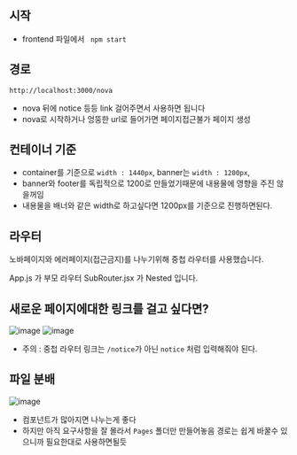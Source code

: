 
## 시작
- frontend 파일에서 <code> npm start</code>

## 경로
<code>http://localhost:3000/nova </code> <br/>
- nova 뒤에 notice 등등 link 걸어주면서 사용하면 됩니다
- nova로 시작하거나 엉뚱한 url로 들어가면 페이지접근불가 페이지 생성

## 컨테이너 기준
- container를 기준으로 ```width : 1440px```, banner는 ```width : 1200px```,
- banner와 footer를 독립적으로 1200로 만들었기때문에 내용물에 영향을 주진 않을꺼임
- 내용물을 배너와 같은 width로 하고싶다면 1200px를 기준으로 진행하면된다.

## 라우터
노바페이지와 에러페이지(접근금지)를 나누기위해 중첩 라우터를 사용했습니다.

App.js 가 부모 라우터 SubRouter.jsx 가 Nested 입니다.

## 새로운 페이지에대한 링크를 걸고 싶다면?
![image](https://github.com/nova-platform-mk2/NovaHomePage/assets/42410000/7a9552a7-7b01-457c-b286-4fc11081fa98)
![image](https://github.com/nova-platform-mk2/NovaHomePage/assets/42410000/3f9916c9-0261-4815-af37-a12146d7f8ba)

- 주의 : 중첩 라우터 링크는 <code>/notice</code>가 아닌 <code>notice</code> 처럼 입력해줘야 된다.

## 파일 분배
![image](https://github.com/nova-platform-mk2/NovaHomePage/assets/42410000/f7b7a43c-608d-4439-ab15-0d52a0414e89)
- 컴포넌트가 많아지면 나누는게 좋다
- 하지만 아직 요구사항을 잘 몰라서 ```Pages``` 폴더만 만들어놓음 경로는 쉽게 바꿀수 있으니까 필요한대로 사용하면될듯
